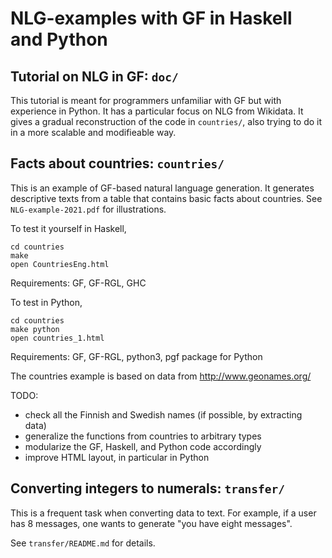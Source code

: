 # NLG-examples with GF in Haskell and Python

## Tutorial on NLG in GF: `doc/`

This tutorial is meant for programmers unfamiliar with GF but with
experience in Python.
It has a particular focus on NLG from Wikidata.
It gives a gradual reconstruction of the code in `countries/`, also
trying to do it in a more scalable and modifieable way.


## Facts about countries: `countries/`

This is an example of GF-based natural language generation.
It generates descriptive texts from a table that contains basic facts about countries.
See `NLG-example-2021.pdf` for illustrations.

To test it yourself in Haskell,
```
cd countries
make
open CountriesEng.html
```
Requirements: GF, GF-RGL, GHC

To test in Python,
```
cd countries
make python
open countries_1.html
```
Requirements: GF, GF-RGL, python3, pgf package for Python

The countries example is based on data from http://www.geonames.org/

TODO:
- check all the Finnish and Swedish names (if possible, by extracting data)
- generalize the functions from countries to arbitrary types
- modularize the GF, Haskell, and Python code accordingly
- improve HTML layout, in particular in Python


## Converting integers to numerals: `transfer/`

This is a frequent task when converting data to text.
For example, if a user has 8 messages, one wants to generate "you have eight messages".

See `transfer/README.md` for details.



